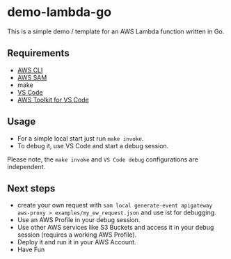 demo-lambda-go
==============

This is a simple demo / template for an AWS Lambda function written in Go.

Requirements
------------

- [AWS CLI](https://docs.aws.amazon.com/cli/latest/userguide/getting-started-install.html)
- [AWS SAM](https://docs.aws.amazon.com/serverless-application-model/latest/developerguide/install-sam-cli.html)
- make
- [VS Code](https://code.visualstudio.com/download)
- [AWS Toolkit for VS Code](https://aws.amazon.com/de/visualstudiocode/)

Usage
-----

- For a simple local start just run `make invoke`.
- To debug it, use VS Code and start a debug session.

Please note, the `make invoke` and `VS Code debug` configurations are independent.

Next steps
----------

- create your own request with `sam local generate-event apigateway aws-proxy > examples/my_ew_request.json` and use ist for debugging.
- Use an AWS Profile in your debug session.
- Use other AWS services like S3 Buckets and access it in your debug session (requires a working AWS Profile).
- Deploy it and run it in your AWS Account.
- Have Fun
